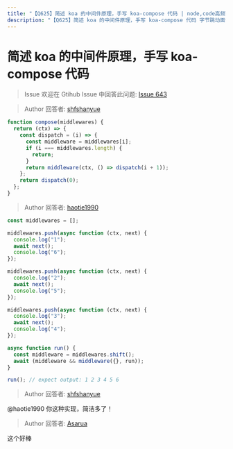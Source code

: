 ```yaml
---
title: "【Q625】简述 koa 的中间件原理，手写 koa-compose 代码 | node,code高频面试题"
description: "【Q625】简述 koa 的中间件原理，手写 koa-compose 代码 字节跳动面试题、阿里腾讯面试题、美团小米面试题。"
---
```


# 简述 koa 的中间件原理，手写 koa-compose 代码

> Issue
> 欢迎在 Gtihub Issue 中回答此问题: [Issue 643](https://github.com/shfshanyue/Daily-Question/issues/643)

> Author
> 回答者: [shfshanyue](https://github.com/shfshanyue)

```js
function compose(middlewares) {
  return (ctx) => {
    const dispatch = (i) => {
      const middleware = middlewares[i];
      if (i === middlewares.length) {
        return;
      }
      return middleware(ctx, () => dispatch(i + 1));
    };
    return dispatch(0);
  };
}
```

> Author
> 回答者: [haotie1990](https://github.com/haotie1990)

```js
const middlewares = [];

middlewares.push(async function (ctx, next) {
  console.log("1");
  await next();
  console.log("6");
});

middlewares.push(async function (ctx, next) {
  console.log("2");
  await next();
  console.log("5");
});

middlewares.push(async function (ctx, next) {
  console.log("3");
  await next();
  console.log("4");
});

async function run() {
  const middleware = middlewares.shift();
  await (middleware && middleware({}, run));
}

run(); // expect output: 1 2 3 4 5 6
```

> Author
> 回答者: [shfshanyue](https://github.com/shfshanyue)

@haotie1990 你这种实现，简洁多了！

> Author
> 回答者: [Asarua](https://github.com/Asarua)

这个好棒
